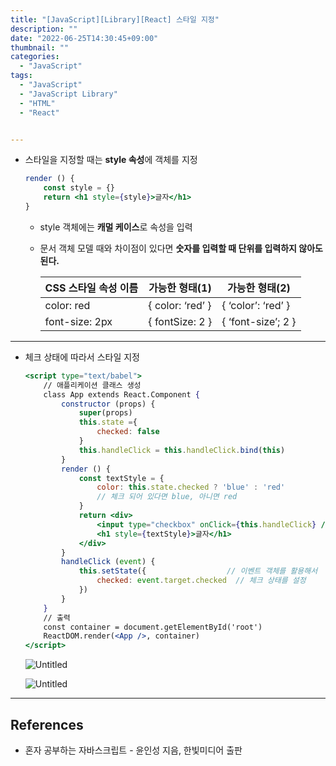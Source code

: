 ```yaml
---
title: "[JavaScript][Library][React] 스타일 지정"
description: ""
date: "2022-06-25T14:30:45+09:00"
thumbnail: ""
categories:
  - "JavaScript"
tags:
  - "JavaScript"
  - "JavaScript Library"
  - "HTML"
  - "React"


---
```

<!--more-->

- 스타일을 지정할 때는 **style 속성**에 객체를 지정
    
    ```jsx
    render () {
    	const style = {}
    	return <h1 style={style}>글자</h1>
    }
    ```
    
    - style 객체에는 **캐멀 케이스**로 속성을 입력
    - 문서 객체 모델 때와 차이점이 있다면 **숫자를 입력할 때 단위를 입력하지 않아도 된다.**
        
        
        | CSS 스타일 속성 이름 | 가능한 형태(1) | 가능한 형태(2) |
        | --- | --- | --- |
        | color: red | { color: ‘red’ } | { ‘color’: ‘red’ } |
        | font-size: 2px | { fontSize: 2 } | { ‘font-size’; 2 } |

---

- 체크 상태에 따라서 스타일 지정
    
    ```jsx
    <script type="text/babel">
    	// 애플리케이션 클래스 생성
    	class App extends React.Component {
    		constructor (props) {
    			super(props)
    			this.state ={
    				checked: false
    			}
    			this.handleClick = this.handleClick.bind(this)
    		}
    		render () {
    			const textStyle = {
    				color: this.state.checked ? 'blue' : 'red'
    				// 체크 되어 있다면 blue, 아니면 red 
    			}
    			return <div>
    				<input type="checkbox" onClick={this.handleClick} />
    				<h1 style={textStyle}>글자</h1>
    			</div>
    		}
    		handleClick (event) {
    			this.setState({                  // 이벤트 객체를 활용해서 
    				checked: event.target.checked  // 체크 상태를 설정
    			})
    		}
    	}
    	// 출력
    	const container = document.getElementById('root')
    	ReactDOM.render(<App />, container)
    </script>
    ```
    
    ![Untitled](/images/lang_javascript/study_3/JavaScript_스타일_지정/Untitled.png)
    
    ![Untitled](/images/lang_javascript/study_3/JavaScript_스타일_지정/Untitled%201.png)
    

---

## References

- 혼자 공부하는 자바스크립트 - 윤인성 지음, 한빛미디어 출판